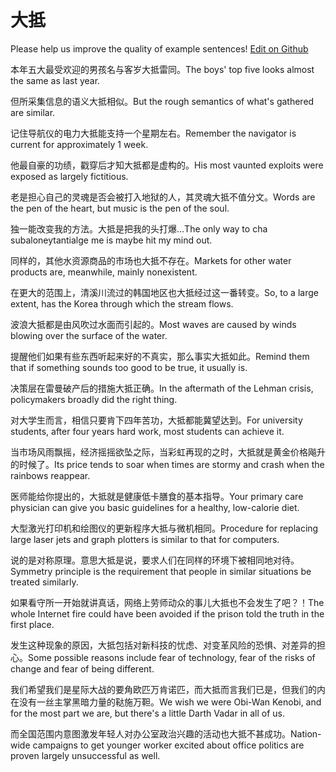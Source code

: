 # 大抵

Please help us improve the quality of example sentences! [Edit on Github](https://github.com/jiyushe/jiyu-example-sentence-source/blob/main/chinese/dadi_3.md)

<p><span class="chinese">本年五大最受欢迎的男孩名与客岁大抵雷同。</span><span class="english">The boys' top five looks almost the same as last year.</span></p>

<p><span class="chinese">但所采集信息的语义大抵相似。</span><span class="english">But the rough semantics of what's gathered are similar.</span></p>

<p><span class="chinese">记住导航仪的电力大抵能支持一个星期左右。</span><span class="english">Remember the navigator is current for approximately 1 week.</span></p>

<p><span class="chinese">他最自豪的功绩，戳穿后才知大抵都是虚构的。</span><span class="english">His most vaunted exploits were exposed as largely fictitious.</span></p>

<p><span class="chinese">老是担心自己的灵魂是否会被打入地狱的人，其灵魂大抵不值分文。</span><span class="english">Words are the pen of the heart, but music is the pen of the soul.</span></p>

<p><span class="chinese">独一能改变我的方法。大抵是把我的头打爆…</span><span class="english">The only way to cha subaloneytantialge me is maybe hit my mind out.</span></p>

<p><span class="chinese">同样的，其他水资源商品的市场也大抵不存在。</span><span class="english">Markets for other water products are, meanwhile, mainly nonexistent.</span></p>

<p><span class="chinese">在更大的范围上，清溪川流过的韩国地区也大抵经过这一番转变。</span><span class="english">So, to a large extent, has the Korea through which the stream flows.</span></p>

<p><span class="chinese">波浪大抵都是由风吹过水面而引起的。</span><span class="english">Most waves are caused by winds blowing over the surface of the water.</span></p>

<p><span class="chinese">提醒他们如果有些东西听起来好的不真实，那么事实大抵如此。</span><span class="english">Remind them that if something sounds too good to be true, it usually is.</span></p>

<p><span class="chinese">决策层在雷曼破产后的措施大抵正确。</span><span class="english">In the aftermath of the Lehman crisis, policymakers broadly did the right thing.</span></p>

<p><span class="chinese">对大学生而言，相信只要肯下四年苦功，大抵都能冀望达到。</span><span class="english">For university students, after four years hard work, most students can achieve it.</span></p>

<p><span class="chinese">当市场风雨飘摇，经济摇摇欲坠之际，当彩虹再现的之时，大抵就是黄金价格飚升的时候了。</span><span class="english">Its price tends to soar when times are stormy and crash when the rainbows reappear.</span></p>

<p><span class="chinese">医师能给你提出的，大抵就是健康低卡膳食的基本指导。</span><span class="english">Your primary care physician can give you basic guidelines for a healthy, low-calorie diet.</span></p>

<p><span class="chinese">大型激光打印机和绘图仪的更新程序大抵与微机相同。</span><span class="english">Procedure for replacing large laser jets and graph plotters is similar to that for computers.</span></p>

<p><span class="chinese">说的是对称原理。意思大抵是说，要求人们在同样的环境下被相同地对待。</span><span class="english">Symmetry principle is the requirement that people in similar situations be treated similarly.</span></p>

<p><span class="chinese">如果看守所一开始就讲真话，网络上劳师动众的事儿大抵也不会发生了吧？！</span><span class="english">The whole Internet fire could have been avoided if the prison told the truth in the first place.</span></p>

<p><span class="chinese">发生这种现象的原因，大抵包括对新科技的忧虑、对变革风险的恐惧、对差异的担心。</span><span class="english">Some possible reasons include fear of technology, fear of the risks of change and fear of being different.</span></p>

<p><span class="chinese">我们希望我们是星际大战的要角欧匹万肯诺匹，而大抵而言我们已是，但我们的内在没有一丝主掌黑暗力量的鞑施万靼。</span><span class="english">We wish we were Obi-Wan Kenobi, and for the most part we are, but there's a little Darth Vadar in all of us.</span></p>

<p><span class="chinese">而全国范围内意图激发年轻人对办公室政治兴趣的活动也大抵不甚成功。</span><span class="english">Nation-wide campaigns to get younger worker excited about office politics are proven largely unsuccessful as well.</span></p>

